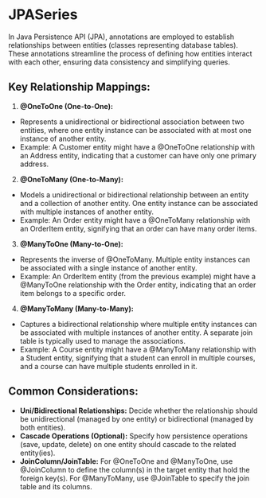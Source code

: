 # JPASeries
In Java Persistence API (JPA), annotations are employed to establish relationships between entities (classes representing database tables). These annotations streamline the process of defining how entities interact with each other, ensuring data consistency and simplifying queries.

## Key Relationship Mappings:

 1. **@OneToOne (One-to-One):**
  - Represents a unidirectional or bidirectional association between two entities, where one entity instance can be associated with at most one instance of another entity.
  - Example: A Customer entity might have a @OneToOne relationship with an Address entity, indicating that a customer can have only one primary address.

 2. **@OneToMany (One-to-Many):**
  - Models a unidirectional or bidirectional relationship between an entity and a collection of another entity. One entity instance can be associated with multiple instances of another entity.
  - Example: An Order entity might have a @OneToMany relationship with an OrderItem entity, signifying that an order can have many order items.

 3. **@ManyToOne (Many-to-One):**
  - Represents the inverse of @OneToMany. Multiple entity instances can be associated with a single instance of another entity.
  - Example: An OrderItem entity (from the previous example) might have a @ManyToOne relationship with the Order entity, indicating that an order item belongs to a specific order.

 4. **@ManyToMany (Many-to-Many):**
  - Captures a bidirectional relationship where multiple entity instances can be associated with multiple instances of another entity. A separate join table is typically used to manage the associations.
  - Example: A Course entity might have a @ManyToMany relationship with a Student entity, signifying that a student can enroll in multiple courses, and a course can have multiple students enrolled in it.

## Common Considerations:

- **Uni/Bidirectional Relationships:** Decide whether the relationship should be unidirectional (managed by one entity) or bidirectional (managed by both entities).
- **Cascade Operations (Optional):** Specify how persistence operations (save, update, delete) on one entity should cascade to the related entity(ies).
- **JoinColumn/JoinTable:** For @OneToOne and @ManyToOne, use @JoinColumn to define the column(s) in the target entity that hold the foreign key(s). For @ManyToMany, use @JoinTable to specify the join table and its columns.
